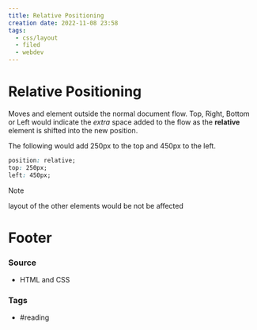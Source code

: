 ```yaml
---
title: Relative Positioning
creation date: 2022-11-08 23:58
tags:
  - css/layout
  - filed
  - webdev
---
```


# Relative Positioning
Moves and element outside the normal document flow. Top, Right, Bottom or Left would indicate the *extra* space added to the flow as the **relative** element is shifted into the new position. 

The following would add 250px to the top and 450px to the left.
```css
position: relative;
top: 250px;
left: 450px;
```

>[!note]
>layout of the other elements would be not be affected



# Footer
### Source
- HTML and CSS
### Tags
- #reading


